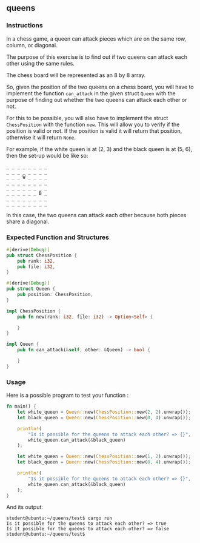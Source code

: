 ## queens

### Instructions

In a chess game, a queen can attack pieces which are on the same row, column, or diagonal.

The purpose of this exercise is to find out if two queens can attack each other using the same rules.

The chess board will be represented as an 8 by 8 array.

So, given the position of the two queens on a chess board, you will have to
implement the function `can_attack` in the given struct `Queen` with
the purpose of finding out whether the two queens can attack each other or not.

For this to be possible, you will also have to implement the struct `ChessPosition`
with the function `new`. This will allow you to verify if the position is valid or not. If the position is valid it will return that position, otherwise it will return `None`.

For example, if the white queen is at (2, 3) and the black queen is at (5, 6),
then the set-up would be like so:

```
_ _ _ _ _ _ _ _
_ _ _ _ _ _ _ _
_ _ _ W _ _ _ _
_ _ _ _ _ _ _ _
_ _ _ _ _ _ _ _
_ _ _ _ _ _ B _
_ _ _ _ _ _ _ _
_ _ _ _ _ _ _ _
```

In this case, the two queens can attack each other because both pieces share a diagonal.

### Expected Function and Structures

```rust
#[derive(Debug)]
pub struct ChessPosition {
    pub rank: i32,
    pub file: i32,
}

#[derive(Debug)]
pub struct Queen {
    pub position: ChessPosition,
}

impl ChessPosition {
    pub fn new(rank: i32, file: i32) -> Option<Self> {

    }
}

impl Queen {
    pub fn can_attack(&self, other: &Queen) -> bool {

    }
}
```

### Usage

Here is a possible program to test your function :

```rust
fn main() {
    let white_queen = Queen::new(ChessPosition::new(2, 2).unwrap());
    let black_queen = Queen::new(ChessPosition::new(0, 4).unwrap());

    println!(
        "Is it possible for the queens to attack each other? => {}",
        white_queen.can_attack(&black_queen)
    );

    let white_queen = Queen::new(ChessPosition::new(1, 2).unwrap());
    let black_queen = Queen::new(ChessPosition::new(0, 4).unwrap());

    println!(
        "Is it possible for the queens to attack each other? => {}",
        white_queen.can_attack(&black_queen)
    );
}
```

And its output:

```console
student@ubuntu:~/queens/test$ cargo run
Is it possible for the queens to attack each other? => true
Is it possible for the queens to attack each other? => false
student@ubuntu:~/queens/test$
```
